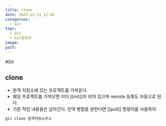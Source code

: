 ```yaml
---
title: clone
date: 2023-12-21 12:43
categories:
  - Git
tags:
  - Git
  - Git명령어
image: 
path:
---
```

#Git

## clone
+ 원격 저장소에 있는 프로젝트를 가져온다.
+ 해당 프로젝트를 가져오면 이미 [[init]]이 되어 있으며 remote 등록도 자동으로 된다.
+ 기존 작업 내용들은 날아간다. 만약 병합을 원한다면 [[pull]] 명령어를 사용하자.

```cs
git clone 원격저장소주소
```

